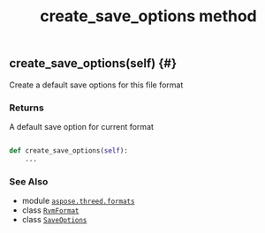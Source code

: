 ﻿---
title: create_save_options method
second_title: Aspose.3D for Python via .NET API References
description: 
type: docs
weight: 30
url: /python-net/aspose.threed.formats/rvmformat/create_save_options/
is_root: false
---

## create_save_options(self) {#}

Create a default save options for this file format


### Returns 


A default save option for current format


```python

def create_save_options(self):
    ...
```





### See Also
* module [`aspose.threed.formats`](../../)
* class [`RvmFormat`](/3d/python-net/aspose.threed.formats/rvmformat)
* class [`SaveOptions`](/3d/python-net/aspose.threed.formats/saveoptions)
